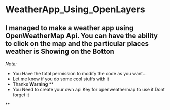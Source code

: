 # WeatherApp_Using_OpenLayers
## I managed to make a weather app using OpenWeatherMap Api. You can have the ability to click on the map and the particular places weather is Showing on the Botton
*Note:*

 - You Have the total permission to modify the code as you want...
 - Let me know if you do some cool stuffs with it
 - Thanks
 **Warning**
 **
 - You Need to create your own api Key for openweathermap to use it.Dont forget it

**

